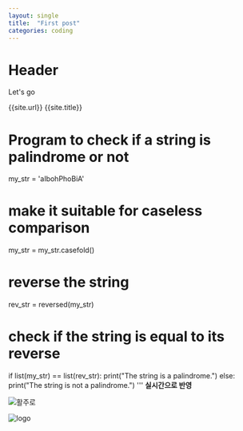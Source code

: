 ```yaml
---
layout: single
title:  "First post"
categories: coding
---
```


# Header
Let's go

{{site.url}}
{{site.title}}



# Program to check if a string is palindrome or not

my_str = 'aIbohPhoBiA'

# make it suitable for caseless comparison
my_str = my_str.casefold()

# reverse the string
rev_str = reversed(my_str)

# check if the string is equal to its reverse
if list(my_str) == list(rev_str):
   print("The string is a palindrome.")
else:
   print("The string is not a palindrome.")
'''
**실시간으로 반영**



![활주로]({{site.url}}\images\2024-02-08-first\활주로.webp)

![logo]({{site.url}}\images\2024-02-08-first\logo.png)
